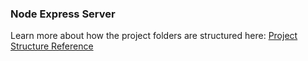 ### Node Express Server

Learn more about how the project folders are structured here: [Project Structure Reference](https://medium.com/@carlos.illobre/nodejs-express-how-to-organize-your-routes-in-very-big-applications-and-why-controllers-are-evil-e202eea497f4)
